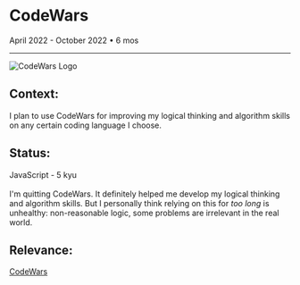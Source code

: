 # CodeWars
April 2022 - October 2022 • 6 mos
<hr> 

![CodeWars Logo](https://docs.codewars.com/logo.svg)
## Context:
I plan to use CodeWars for improving my logical thinking and algorithm skills on any certain coding language I choose.
## Status:
JavaScript - 5 kyu
<br><br>
I'm quitting CodeWars. It definitely helped me develop my logical thinking and algorithm skills. But I personally think relying on this for <em>too long</em> is unhealthy: non-reasonable logic, some problems are irrelevant in the real world.

## Relevance: 
[CodeWars](https://www.codewars.com)
